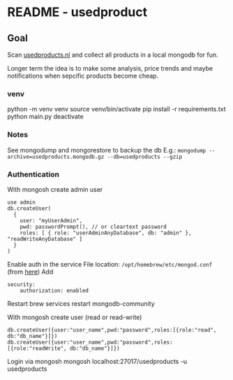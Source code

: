 # README - usedproduct

## Goal
Scan [usedproducts.nl](usedproducts.nl) and collect all products in a local mongodb for fun.

Longer term the idea is to make some analysis, price trends and maybe notifications when sepcific products become cheap.

### venv
python -m venv venv
source venv/bin/activate
pip install -r requirements.txt
python main.py
deactivate

### Notes
See mongodump and mongorestore to backup the db
E.g.:
`mongodump --archive=usedproducts.mongodb.gz --db=usedproducts --gzip`

### Authentication
With mongosh create admin user 
```
use admin
db.createUser(
  {
    user: "myUserAdmin",
    pwd: passwordPrompt(), // or cleartext password
    roles: [ { role: "userAdminAnyDatabase", db: "admin" }, "readWriteAnyDatabase" ]
  }
)
```

Enable auth in the service
File location: `/opt/homebrew/etc/mongod.conf` (from [here](https://www.mongodb.com/docs/manual/reference/configuration-options/))
Add
```
security:
    authorization: enabled
```

Restart
brew services restart mongodb-community

With mongosh create user (read or read-write)
```
db.createUser({user:"user_name",pwd:"password",roles:[{role:"read", db:"db_name"}]})
db.createUser({user:"user_name",pwd:"password",roles:[{role:"readWrite", db:"db_name"}]})
```


Login via mongosh
mongosh localhost:27017/usedproducts -u usedproducts



